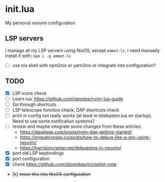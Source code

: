 # init.lua
My personal neovim configuration

## LSP servers

I manage all my LSP servers using NixOS, except `emmet-ls`.
I need manually install it with:
`npm i -g emmet-ls`
- [ ] use nix shell with npm2nix or yarn2nix or integrate into configuration?

## TODO

- [x] LSP icons check
- [ ] Learn lua: https://github.com/nanotee/nvim-lua-guide
- [ ] Go through shortcuts
- [ ] LSP telescope function check, DAP shortcuts check
- [ ] print in config not really works (at least in telekasten.lua on startup).
Need to use some notification systems?
- [ ] review and maybe integrate some changes from these articles:
  - https://davelage.com/posts/nvim-dap-getting-started/
  - https://miguelcrespo.co/posts/how-to-debug-like-a-pro-using-neovim/
  - https://harrisoncramer.me/debugging-in-neovim/
- [x] port old LSP keybindings
- [x] port configuration
- [x] check https://github.com/zbirenbaum/copilot-cmp
- [k] ~~move this into NixOS configuration~~
